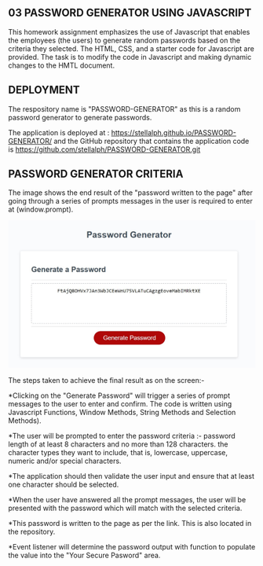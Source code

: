 ## 03 PASSWORD GENERATOR USING JAVASCRIPT

This homework assignment emphasizes the use of Javascript that enables the employees (the users) to generate random passwords based on the criteria they selected. The HTML, CSS, and a starter code for Javascript are provided. The task is to modify the code in Javascript and making dynamic changes to the HMTL document. 


## DEPLOYMENT

The respository name is "PASSWORD-GENERATOR" as this is a random password generator to generate passwords.

The application is deployed at : https://stellalph.github.io/PASSWORD-GENERATOR/ 
and the GitHub repository that contains the application code is https://github.com/stellalph/PASSWORD-GENERATOR.git


## PASSWORD GENERATOR CRITERIA

The image shows the end result of the "password written to the page" after going through a series of prompts messages in the user is required to enter at (window.prompt).

![alt text](image.jpg)

The steps taken to achieve the final result as on the screen:-

*Clicking on the "Generate Password" will trigger a series of prompt messages to the user to enter and confirm. The code is written using Javascript Functions, Window Methods, String Methods and Selection Methods).

*The user will be prompted to enter the password criteria :-
 password length of at least 8 characters and no more than 128 characters.
 the character types they want to include, that is, lowercase, uppercase, numeric and/or special characters.

 *The application should then validate the user input and ensure that at least one character should be selected.

 *When the user have answered all the prompt messages, the user will be presented with the password which will match with the selected criteria.

 *This password is written to the page as per the link.  This is also located in the repository.

 *Event listener will determine the password output with function to populate the value into the "Your Secure Pasword" area.

      












